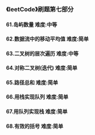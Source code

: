 ### 《leetCode》刷题第七部分
#### 61.岛屿数量        难度:中等
#### 62.数据流中的移动平均值      难度:简单
#### 63.二叉树的层次遍历        难度:中等
#### 64.对称二叉树(迭代)       难度:简单
#### 65.路径总和        难度:简单
#### 66.用栈实现队列     难度:简单
#### 67.用队列实现栈      难度:简单
#### 68.有效的括号       难度:简单